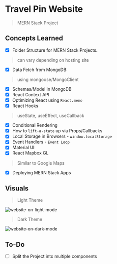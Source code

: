 # Travel Pin Website
> MERN Stack Project 

## Concepts Learned
- [x] Folder Structure for MERN Stack Projects.
> can vary depending on hosting site
- [x] Data Fetch from MongoDB 
> using mongoose/MongoClient
- [x] Schemas/Model in MongoDB
- [x] React Context API
- [x] Optimizing React using `React.memo`
- [x] React Hooks
> useState, useEffect, useCallback
- [x] Conditional Rendering
- [x] How to `lift-a-state` up via Props/Callbacks
- [x] Local Storage in Browsers - `window.localStorage`
- [x] Event Handlers - `Event Loop`
- [x] Material UI 
- [x] React Mapbox GL
> Similar to Google Maps 
- [x] Deploying MERN Stack Apps

## Visuals
> Light Theme

![website-on-light-mode](https://drive.google.com/uc?export=view&id=10rAUaoZ8XYaMHWZQ4QRGsd1yv1J0z5qy)

>Dark Theme

![website-on-dark-mode](https://drive.google.com/uc?export=view&id=1uvGz6C7kdAfnpcGmWynKRMIerctEEm0g)

## To-Do
- [ ] Split the Project into multiple components